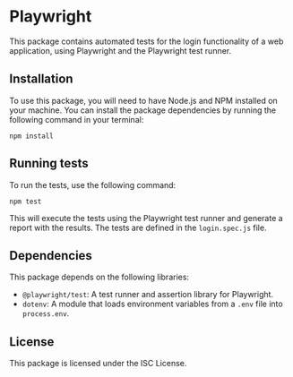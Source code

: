 # Playwright

This package contains automated tests for the login functionality of a web application, using Playwright and the Playwright test runner.

## Installation

To use this package, you will need to have Node.js and NPM installed on your machine. You can install the package dependencies by running the following command in your terminal:

```
npm install
```

## Running tests

To run the tests, use the following command:

```
npm test
```

This will execute the tests using the Playwright test runner and generate a report with the results. The tests are defined in the `login.spec.js` file.

## Dependencies

This package depends on the following libraries:

- `@playwright/test`: A test runner and assertion library for Playwright.
- `dotenv`: A module that loads environment variables from a `.env` file into `process.env`.

## License

This package is licensed under the ISC License.